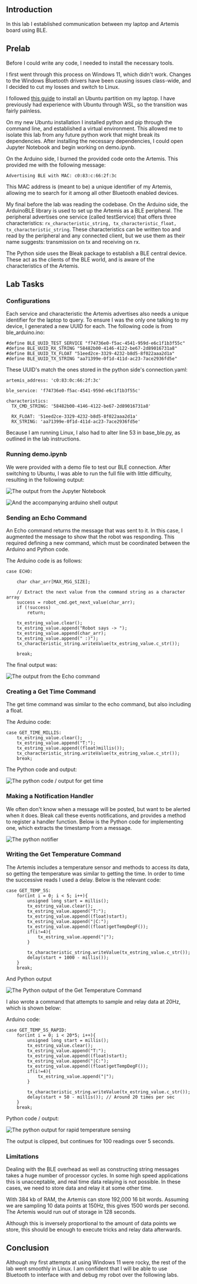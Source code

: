 ## Introduction

In this lab I established communication between my laptop and Artemis board using BLE.

## Prelab

Before I could write any code, I needed to install the necessary tools.

I first went through this process on Windows 11, which didn't work. Changes to the Windows Bluetooth drivers have been causing issues class-wide, and I decided to cut my losses and switch to Linux.

I followed [this guide](https://www.tomshardware.com/how-to/dual-boot-linux-and-windows-11) to install an Ubuntu partition on my laptop. I have previously had experience with Ubuntu through WSL, so the transition was fairly painless.

On my new Ubuntu installation I installed python and pip through the command line, and established a virtual environment. This allowed me to isolate this lab from any future python work that might break its dependencies. After installing the necessary dependencies, I could open Jupyter Notebook and begin working on demo.ipynb.

On the Arduino side, I burned the provided code onto the Artemis. This provided me with the following message:

```Advertising BLE with MAC: c0:83:c:66:2f:3c```

This MAC address is (meant to be) a unique identifier of my Artemis, allowing me to search for it among all other Bluetooth enabled devices.


My final before the lab was reading the codebase. On the Arduino side, the ArduinoBLE library is used to set up the Artemis as a BLE peripheral. The peripheral advertises one service (called testService) that offers three characteristics: `rx_characteristic_string, tx_characteristic_float, tx_characteristic_string`. These characteristics can be written too and read by the peripheral and any connected client, but we use them as their name suggests: transmission on tx and receiving on rx. 

The Python side uses the Bleak package to establish a BLE central device. These act as the clients of the BLE world, and is aware of the characteristics of the Artemis.

## Lab Tasks

### Configurations

Each service and characteristic the Artemis advertises also needs a unique identifier for the laptop to query. To ensure I was the only one talking to my device, I generated a new UUID for each. The following code is from ble_arduino.ino:

```
#define BLE_UUID_TEST_SERVICE "f74736e0-f5ac-4541-959d-e6c1f1b3f55c"
#define BLE_UUID_RX_STRING "58482b00-4146-4122-be67-2d89016731a8"
#define BLE_UUID_TX_FLOAT "51eed2ce-3329-4232-b8d5-8f022aaa2d1a"
#define BLE_UUID_TX_STRING "aa71399e-0f1d-411d-ac23-7ace2936fd5e"
```

These UUID's match the ones stored in the python side's connection.yaml:

```
artemis_address: 'c0:83:0c:66:2f:3c'

ble_service: 'f74736e0-f5ac-4541-959d-e6c1f1b3f55c'

characteristics:
  TX_CMD_STRING: '58482b00-4146-4122-be67-2d89016731a8'

  RX_FLOAT: '51eed2ce-3329-4232-b8d5-8f022aaa2d1a'
  RX_STRING: 'aa71399e-0f1d-411d-ac23-7ace2936fd5e'
```

Because I am running Linux, I also had to alter line 53 in base_ble.py, as outlined in the lab instructions.

### Running demo.ipynb

We were provided with a demo file to test our BLE connection. After switching to Ubuntu, I was able to run the full file with little difficulty, resulting in the following output:

![The output from the Jupyter Notebook](./assets/demo_start_py.png)

![And the accompanying arduino shell output](./assets/demo_start_arduino.png)

### Sending an Echo Command

An Echo command returns the message that was sent to it. In this case, I augmented the message to show that the robot was responding. This required defining a new command, which must be coordinated between the Arduino and Python code.

The Arduino code is as follows:
``` 
case ECHO:

    char char_arr[MAX_MSG_SIZE];

    // Extract the next value from the command string as a character array
    success = robot_cmd.get_next_value(char_arr);
    if (!success)
        return;

    tx_estring_value.clear();
    tx_estring_value.append("Robot says -> ");
    tx_estring_value.append(char_arr);
    tx_estring_value.append(" :)");
    tx_characteristic_string.writeValue(tx_estring_value.c_str());             
    
    break;
```

The final output was:

![The output from the Echo command](./assets/echo.png)

### Creating a Get Time Command

The get time command was similar to the echo command, but also including a float.

The Arduino code:
```
case GET_TIME_MILLIS:
    tx_estring_value.clear();
    tx_estring_value.append("T:");
    tx_estring_value.append((float)millis());
    tx_characteristic_string.writeValue(tx_estring_value.c_str());
    break;
```

The Python code and output:

![The python code / output for get time](./assets/get_time_millis.png)

### Making a Notification Handler

We often don't know when a message will be posted, but want to be alerted when it does. Bleak call these events notifications, and provides a method to register a handler function. Below is the Python code for implementing one, which extracts the timestamp from a message.

![The python notifier](./assets/handler_test.png)

### Writing the Get Temperature Command

The Artemis includes a temperature sensor and methods to access its data, so getting the temperature was similar to getting the time. In order to time the successive reads I used a delay. Below is the relevant code:

```
case GET_TEMP_5S:
    for(int i = 0; i < 5; i++){
        unsigned long start = millis();
        tx_estring_value.clear();
        tx_estring_value.append("T:");
        tx_estring_value.append((float)start);
        tx_estring_value.append("|C:");
        tx_estring_value.append((float)getTempDegF());
        if(i!=4){
            tx_estring_value.append("|");                  
        }

        tx_characteristic_string.writeValue(tx_estring_value.c_str());
        delay(start + 1000 - millis());                
    }
    break;
```

And Python output

![The Python output of the Get Temperature Command](./assets/temp_5s_test.png)

I also wrote a command that attempts to sample and relay data at 20Hz, which is shown below:

Arduino code:
```
case GET_TEMP_5S_RAPID:
    for(int i = 0; i < 20*5; i++){
        unsigned long start = millis();
        tx_estring_value.clear();
        tx_estring_value.append("T:");
        tx_estring_value.append((float)start);
        tx_estring_value.append("|C:");
        tx_estring_value.append((float)getTempDegF());
        if(i!=4){
            tx_estring_value.append("|");                  
        }

        tx_characteristic_string.writeValue(tx_estring_value.c_str());
        delay(start + 50 - millis()); // Around 20 times per sec                    
    }
    break;
```

Python code / output:

![The python output for rapid temperature sensing](./assets/temp_rapid.png)

The output is clipped, but continues for 100 readings over 5 seconds.

### Limitations

Dealing with the BLE overhead as well as constructing string messages takes a huge number of processor cycles. In some high speed applications this is unacceptable, and real time data relaying is not possible. In these cases, we need to store data and relay it at some other time.

With 384 kb of RAM, the Artemis can store 192,000 16 bit words. Assuming we are sampling 10 data points at 150Hz, this gives 1500 words per second. The Artemis would run out of storage in 128 seconds.

Although this is inversely proportional to the amount of data points we store, this should be enough to execute tricks and relay data afterwards. 

## Conclusion

Although my first attempts at using Windows 11 were rocky, the rest of the lab went smoothly in Linux. I am confident that I will be able to use Bluetooth to interface with and debug my robot over the following labs.